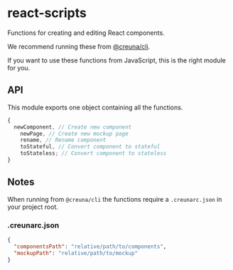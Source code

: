 # react-scripts

Functions for creating and editing React components.

We recommend running these from [@creuna/cli](https://github.com/Creuna-Oslo/cli).

If you want to use these functions from JavaScript, this is the right module for you.

## API

This module exports one object containing all the functions.

```javascript
{
  newComponent, // Create new component
    newPage, // Create new mockup page
    rename, // Rename component
    toStateful, // Convert component to stateful
    toStateless; // Convert component to stateless
}
```

## Notes

When running from `@creuna/cli` the functions require a `.creunarc.json` in your project root.

### .creunarc.json

```json
{
  "componentsPath": "relative/path/to/components",
  "mockupPath": "relative/path/to/mockup"
}
```
